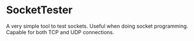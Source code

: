 # SocketTester
A very simple tool to test sockets. Useful when doing socket programming. Capable for both TCP and UDP connections.
